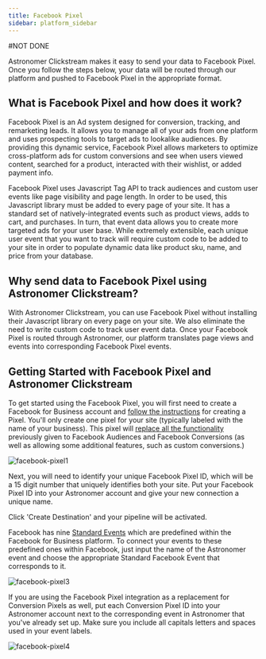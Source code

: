 ```yaml
---
title: Facebook Pixel
sidebar: platform_sidebar
---
```

#NOT DONE

Astronomer Clickstream makes it easy to send your data to Facebook Pixel. Once you follow the steps below, your data will be routed through our platform and pushed to Facebook Pixel in the appropriate format. 

## What is Facebook Pixel and how does it work?

Facebook Pixel is an Ad system designed for conversion, tracking, and remarketing leads. It allows you to manage all of your ads from one platform and uses prospecting tools to target ads to lookalike audiences. By providing this dynamic service, Facebook Pixel allows marketers to optimize cross-platform ads for custom conversions and see when users viewed content, searched for a product, interacted with their wishlist, or added payment info.

Facebook Pixel uses Javascript Tag API to track audiences and custom user events like page visibility and page length. In order to be used, this Javascript library must be added to every page of your site. It has a standard set of natively-integrated events such as product views, adds to cart, and purchases. In turn, that event data allows you to create more targeted ads for your user base. While extremely extensible, each unique user event that you want to track will require custom code to be added to your site in order to populate dynamic data like product sku, name, and price from your database.

## Why send data to Facebook Pixel using Astronomer Clickstream?

With Astronomer Clickstream, you can use Facebook Pixel without installing their Javascript library on every page on your site. We also eliminate the need to write custom code to track user event data. Once your Facebook Pixel is routed through Astronomer, our platform translates page views and events into corresponding Facebook Pixel events.

## Getting Started with Facebook Pixel and Astronomer Clickstream


To get started using the Facebook Pixel, you will first need to create a Facebook for Business account and [follow the instructions](https://www.facebook.com/business/a/online-sales/custom-audiences-website) for creating a Pixel. You'll only create one pixel for your site (typically labeled with the name of your business). This pixel will [replace all the functionality](https://www.facebook.com/business/help/1686199411616919) previously given to Facebook Audiences and Facebook Conversions (as well as allowing some additional features, such as custom conversions.)

![facebook-pixel1](/1.0/assets/img/guides/streaming/clickstream/facebook-pixel/facebook-pixel1.png)

Next, you will need to identify your unique Facebook Pixel ID, which will be a 15 digit number that uniquely identifies both your site. Put your Facebook Pixel ID into your Astronomer account and give your new connection a unique name.

Click 'Create Destination' and your pipeline will be activated.

Facebook has nine [Standard Events](https://www.facebook.com/business/a/add-pixel-standard-events) which are predefined within the Facebook for Business platform. To connect your events to these predefined ones within Facebook, just input the name of the Astronomer event and choose the appropriate Standard Facebook Event that corresponds to it.

![facebook-pixel3](/1.0/assets/img/guides/streaming/clickstream/facebook-pixel/facebook-pixel3.gif)


If you are using the Facebook Pixel integration as a replacement for Conversion Pixels as well, put each Conversion Pixel ID into your Astronomer account next to the corresponding event in Astronomer that you've already set up. Make sure you include all capitals letters and spaces used in your event labels.

![facebook-pixel4](/1.0/assets/img/guides/streaming/clickstream/facebook-pixel/facebook-pixel4.gif)

